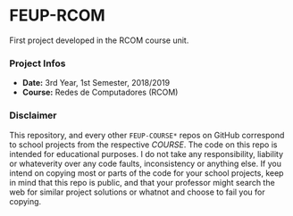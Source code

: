 # FEUP-RCOM
First project developed in the RCOM course unit.

### Project Infos
* **Date:** 3rd Year, 1st Semester, 2018/2019
* **Course:** Redes de Computadores (RCOM) 

### Disclaimer
This repository, and every other `FEUP-COURSE*` repos on GitHub correspond to school projects from the respective *COURSE*. The code on this repo is intended for educational purposes. I do not take any responsibility, liability or whateverity over any code faults, inconsistency or anything else. If you intend on copying most or parts of the code for your school projects, keep in mind that this repo is public, and that your professor might search the web for similar project solutions or whatnot and choose to fail you for copying.

